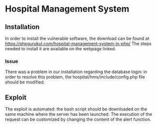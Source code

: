 # Hospital Management System

## Installation
In order to install the vulnerable software, the download can be found at https://phpgurukul.com/hospital-management-system-in-php/
The steps needed to install it are available on the webpage linked.
### Issue
There was a problem in our installation regarding the database login: in order to resolve this problem, the hospital/hms/include/config.php file should be modified.

## Exploit
The exploit is automated: the bash script should be downloaded on the same machine where the server has been launched. The execution of the request can be customized by changing the content of the alert function.
